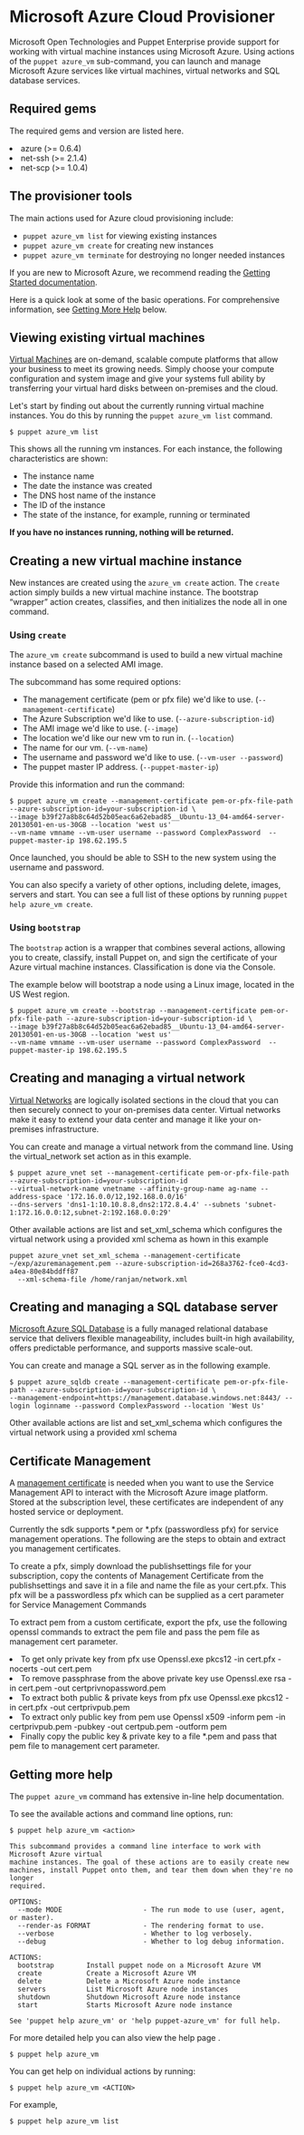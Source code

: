 <h1>Microsoft Azure Cloud Provisioner</h1>
              
<p>Microsoft Open Technologies and Puppet Enterprise provide support for working with virtual machine instances using Microsoft Azure. Using actions of the <code>puppet azure_vm</code> sub-command, you can launch and manage Microsoft Azure services like virtual machines, virtual networks and SQL database services.</p>

<h2>Required gems</h2>

<p>The required gems and version are listed here.</p>

<p><li>azure (>= 0.6.4)</li>
<li>net-ssh (>= 2.1.4)</li>
<li>net-scp (>= 1.0.4)</li>
</p>

<h2>The provisioner tools</h2>

<p>The main actions used for Azure cloud provisioning include:</p>

<ul>
  <li><code>puppet azure_vm list</code> for viewing existing instances</li>
  <li><code>puppet azure_vm create</code> for creating new instances</li>
  <li><code>puppet azure_vm terminate</code> for destroying no longer needed instances</li>
</ul>

<p>If you are new to Microsoft Azure, we recommend reading the <a href="http://www.windowsazure.com">Getting Started documentation</a>.</p>

<p>Here is a quick look at some of the basic operations. For comprehensive information, see <a href="#getting-more-help">Getting More Help</a> below.</p>

<h2 id="viewing-existing-instances">Viewing existing virtual machines</h2>

<p><a href="http://www.windowsazure.com/en-us/services/virtual-machines/" target="_blank">Virtual Machines</a> are on-demand, scalable compute platforms that allow your business to meet its growing needs. Simply choose your compute configuration and system image and give your systems full ability by transferring your virtual hard disks between on-premises and the cloud.</p>

<p>Let's start by finding out about the currently running virtual machine instances.  You do this by running the <code>puppet azure_vm list</code> command.</p>

<pre><code>$ puppet azure_vm list
</code></pre>

<p>This shows all the running vm instances. For each instance, the following characteristics are shown:</p>

<ul>
  <li>The instance name</li>
  <li>The date the instance was created</li>
  <li>The DNS host name of the instance</li>
  <li>The ID of the instance</li>
  <li>The state of the instance, for example, running or terminated</li>
</ul>

<p><strong>If you have no instances running, nothing will be returned.</strong></p>

<h2 id="creating-a-new-vm-instance">Creating a new virtual machine instance</h2>

<p>New instances are created using the <code>azure_vm create</code> action. The <code>create</code> action simply builds a new virtual machine instance. The bootstrap “wrapper” action creates, classifies, and then initializes the node all in one command.</p>

<h3 id="using-create">Using <code>create</code></h3>

<p>The <code>azure_vm create</code> subcommand is used to build a new virtual machine instance based on a selected AMI image.</p>

<p>The subcommand has some required options:</p>

<ul>
  <li>The management certificate (pem or pfx file) we'd like to use. (<code>--management-certificate</code>)</li>
  <li>The Azure Subscription we'd like to use. (<code>--azure-subscription-id</code>)</li>
  <li>The AMI image we'd like to use. (<code>--image</code>)</li>
  <li>The location we'd like our new vm to run in. (<code>--location</code>)</li>
  <li>The name for our vm. (<code>--vm-name</code>)</li>
  <li>The username and password we'd like to use. (<code>--vm-user --password</code>)</li>
  <li>The puppet master IP address. (<code>--puppet-master-ip</code>)</li>
</ul>

<p>Provide this information and run the command:</p>

<pre><code>$ puppet azure_vm create --management-certificate pem-or-pfx-file-path --azure-subscription-id=your-subscription-id \
--image b39f27a8b8c64d52b05eac6a62ebad85__Ubuntu-13_04-amd64-server-20130501-en-us-30GB --location 'west us' 
--vm-name vmname --vm-user username --password ComplexPassword  --puppet-master-ip 198.62.195.5
</code></pre>

<p>Once launched, you should be able to SSH to the new system using the username and password.</p>

<p>You can also specify a variety of other options, including delete, images, servers and start. You can see a full list of these options
by running <code>puppet help azure_vm create</code>.</p>

<h3 id="using-bootstrap">Using <code>bootstrap</code></h3>

<p>The <code>bootstrap</code> action is a wrapper that combines several actions, allowing you to create, classify, install Puppet on, and sign the certificate of your Azure virtual machine instances. Classification is done via the Console.</p>

<p>The example below will bootstrap a node using a Linux image, located in the US West region.</p>

<pre><code>$ puppet azure_vm create --bootstrap --management-certificate pem-or-pfx-file-path --azure-subscription-id=your-subscription-id \
--image b39f27a8b8c64d52b05eac6a62ebad85__Ubuntu-13_04-amd64-server-20130501-en-us-30GB --location 'west us' 
--vm-name vmname --vm-user username --password ComplexPassword  --puppet-master-ip 198.62.195.5
</code></pre>

<h2 id="virtual-network">Creating and managing a virtual network</h2>

<p><a href="http://www.windowsazure.com/en-us/services/virtual-network/" target="_blank">Virtual Networks</a> are logically isolated sections in the cloud that you can then securely connect to your on-premises data center. Virtual networks make it easy to extend your data center and manage it like your on-premises infrastructure.</p>

<p>You can create and manage a virtual network from the command line. Using the virtual_network set action as in this example.</p>

<pre><code>$ puppet azure_vnet set --management-certificate pem-or-pfx-file-path --azure-subscription-id=your-subscription-id
--virtual-network-name vnetname --affinity-group-name ag-name --address-space '172.16.0.0/12,192.168.0.0/16'
--dns-servers 'dns1-1:10.10.8.8,dns2:172.8.4.4' --subnets 'subnet-1:172.16.0.0:12,subnet-2:192.168.0.0:29'
</code></pre>

<p>Other available actions are list and set_xml_schema which configures the virtual network using a provided xml schema as hown in this example</p>

<pre><code>puppet azure_vnet set_xml_schema --management-certificate ~/exp/azuremanagement.pem --azure-subscription-id=268a3762-fce0-4cd3-a4ea-80e84bddff87
  --xml-schema-file /home/ranjan/network.xml
</code></pre>

<h2 id="sql-database">Creating and managing a SQL database server</h2>

<p><a href="http://www.windowsazure.com/en-us/services/sql-database/" target="_blank">Microsoft Azure SQL Database</a> is a fully managed relational database service that delivers flexible manageability, includes built-in high availability, offers predictable performance, and supports massive scale-out.</p>

<p>You can create and manage a SQL server as in the following example.</p>

<pre><code>$ puppet azure_sqldb create --management-certificate pem-or-pfx-file-path --azure-subscription-id=your-subscription-id \
--management-endpoint=https://management.database.windows.net:8443/ --login loginname --password ComplexPassword --location 'West Us'
</code></pre>

<p>Other available actions are list and set_xml_schema which configures the virtual network using a provided xml schema</p>

<h2 id="cert-management">Certificate Management</h2>

<p>A <a href="http://msdn.microsoft.com/en-us/library/windowsazure/gg981929.aspx" target="_blank">management certificate</a> is needed when you want to use the Service Management API to interact with the Microsoft Azure image platform. Stored at the subscription level, these certificates are independent of any hosted service or deployment.

<p>Currently the sdk supports *.pem or *.pfx (passwordless pfx) for service management operations. 
The following are the steps to obtain and extract you management certificates.</p>

<p>To create a pfx, simply download the publishsettings file for your subscription, copy the contents of Management Certificate from the publishsettings and save it in a file and name the file as your cert.pfx. This pfx will be a passwordless pfx which can be supplied as a cert parameter for Service Management Commands</p>

<p>To extract pem from a custom certificate, export the pfx, use the following openssl commands to extract the pem file and pass the pem file as management cert parameter.</p>

<li>To get only private key from pfx use Openssl.exe pkcs12 -in cert.pfx -nocerts -out cert.pem</li>
<li>To remove passphrase from the above private key use Openssl.exe rsa -in cert.pem -out certprivnopassword.pem</li>
<li>To extract both public & private keys from pfx use Openssl.exe pkcs12 -in cert.pfx -out certprivpub.pem</li>
<li>To extract only public key from pem use Openssl x509 -inform pem -in certprivpub.pem -pubkey -out certpub.pem -outform pem</li>
<li>Finally copy the public key & private key to a file *.pem and pass that pem file to management cert parameter.</li>

<h2 id="getting-more-help">Getting more help</h2>

<p>The <code>puppet azure_vm</code> command has extensive in-line help documentation.</p>

<p>To see the available actions and command line options, run:</p>

<pre><code>$ puppet help azure_vm &lt;action&gt;

This subcommand provides a command line interface to work with Microsoft Azure virtual
machine instances. The goal of these actions are to easily create new
machines, install Puppet onto them, and tear them down when they're no longer
required.

OPTIONS:
  --mode MODE                    - The run mode to use (user, agent, or master).
  --render-as FORMAT             - The rendering format to use.
  --verbose                      - Whether to log verbosely.
  --debug                        - Whether to log debug information.

ACTIONS:
  bootstrap        Install puppet node on a Microsoft Azure VM
  create           Create a Microsoft Azure VM
  delete           Delete a Microsoft Azure node instance
  servers          List Microsoft Azure node instances
  shutdown         Shutdown Microsoft Azure node instance
  start            Starts Microsoft Azure node instance

See 'puppet help azure_vm' or 'help puppet-azure_vm' for full help.
</code></pre>

<p>For more detailed help you can also view the help page .</p>

<pre><code>$ puppet help azure_vm
</code></pre>

<p>You can get help on individual actions by running:</p>

<pre><code>$ puppet help azure_vm &lt;ACTION&gt;
</code></pre>

<p>For example,</p>

<pre><code>$ puppet help azure_vm list
</code></pre>
